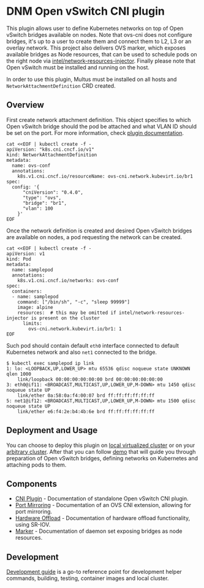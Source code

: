 # DNM Open vSwitch CNI plugin

This plugin allows user to define Kubernetes networks on top of Open vSwitch bridges available on nodes. Note that ovs-cni does not configure bridges, it's up to a user to create them and connect them to L2, L3 or an overlay network. This project also delivers OVS marker, which exposes available bridges as Node resources, that can be used to schedule pods on the right node via [intel/network-resources-injector](https://github.com/intel/network-resources-injector/). Finally please note that Open vSwitch must be installed and running on the host.

In order to use this plugin, Multus must be installed on all hosts and `NetworkAttachmentDefinition` CRD created.

## Overview

First create network attachment definition. This object specifies to which Open vSwitch bridge should the pod be attached and what VLAN ID should be set on the port. For more information, check [plugin documentation](docs/cni-plugin.md).

```shell
cat <<EOF | kubectl create -f -
apiVersion: "k8s.cni.cncf.io/v1"
kind: NetworkAttachmentDefinition
metadata:
  name: ovs-conf
  annotations:
    k8s.v1.cni.cncf.io/resourceName: ovs-cni.network.kubevirt.io/br1
spec:
  config: '{
      "cniVersion": "0.4.0",
      "type": "ovs",
      "bridge": "br1",
      "vlan": 100
    }'
EOF
```

Once the network definition is created and desired Open vSwitch bridges are available on nodes, a pod requesting the network can be created.

```shell
cat <<EOF | kubectl create -f -
apiVersion: v1
kind: Pod
metadata:
  name: samplepod
  annotations:
    k8s.v1.cni.cncf.io/networks: ovs-conf
spec:
  containers:
  - name: samplepod
    command: ["/bin/sh", "-c", "sleep 99999"]
    image: alpine
    resources:  # this may be omitted if intel/network-resources-injector is present on the cluster
      limits:
        ovs-cni.network.kubevirt.io/br1: 1
EOF
```

Such pod should contain default `eth0` interface connected to default Kubernetes network and also `net1` connected to the bridge.

```shell
$ kubectl exec samplepod ip link
1: lo: <LOOPBACK,UP,LOWER_UP> mtu 65536 qdisc noqueue state UNKNOWN qlen 1000
    link/loopback 00:00:00:00:00:00 brd 00:00:00:00:00:00
3: eth0@if11: <BROADCAST,MULTICAST,UP,LOWER_UP,M-DOWN> mtu 1450 qdisc noqueue state UP
    link/ether 0a:58:0a:f4:00:07 brd ff:ff:ff:ff:ff:ff
5: net1@if12: <BROADCAST,MULTICAST,UP,LOWER_UP,M-DOWN> mtu 1500 qdisc noqueue state UP
    link/ether e6:f4:2e:b4:4b:6e brd ff:ff:ff:ff:ff:ff
```

## Deployment and Usage

You can choose to deploy this plugin on [local virtualized cluster](docs/deployment-on-local-cluster.md) or on your [arbitrary cluster](docs/deployment-on-arbitrary-cluster.md). After that you can follow [demo](docs/demo.md) that will guide you through preparation of Open vSwitch bridges, defining networks on Kubernetes and attaching pods to them.

## Components

 * [CNI Plugin](docs/cni-plugin.md) - Documentation of standalone Open vSwitch CNI plugin.
 * [Port Mirroring](docs/traffic-mirroring.md) - Documentation of an OVS CNI extension, allowing for port mirroring.
 * [Hardware Offload](docs/ovs-offload.md) - Documentation of hardware offload functionality, using SR-IOV.
 * [Marker](docs/marker.md) - Documentation of daemon set exposing bridges as node resources.

## Development

[Development guide](docs/devel-guide.md) is a go-to reference point for development helper commands, building, testing, container images and local cluster.
